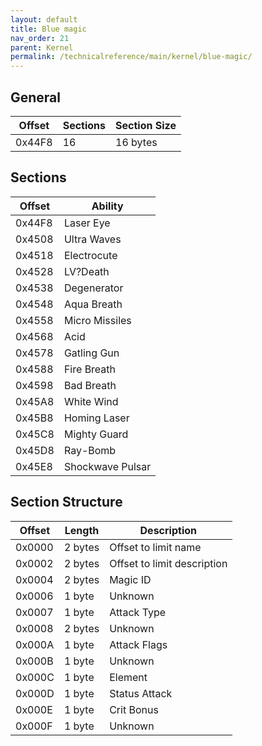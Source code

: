 ```yaml
---
layout: default
title: Blue magic
nav_order: 21
parent: Kernel
permalink: /technicalreference/main/kernel/blue-magic/
---
```


## General

| Offset | Sections | Section Size |
|--------|----------|--------------|
| 0x44F8 | 16       | 16 bytes     |

## Sections

| Offset | Ability          |
|--------|------------------|
| 0x44F8 | Laser Eye        |
| 0x4508 | Ultra Waves      |
| 0x4518 | Electrocute      |
| 0x4528 | LV?Death         |
| 0x4538 | Degenerator      |
| 0x4548 | Aqua Breath      |
| 0x4558 | Micro Missiles   |
| 0x4568 | Acid             |
| 0x4578 | Gatling Gun      |
| 0x4588 | Fire Breath      |
| 0x4598 | Bad Breath       |
| 0x45A8 | White Wind       |
| 0x45B8 | Homing Laser     |
| 0x45C8 | Mighty Guard     |
| 0x45D8 | Ray-Bomb         |
| 0x45E8 | Shockwave Pulsar |

## Section Structure

| Offset | Length  | Description                 |
|--------|---------|-----------------------------|
| 0x0000 | 2 bytes | Offset to limit name        |
| 0x0002 | 2 bytes | Offset to limit description |
| 0x0004 | 2 bytes | Magic ID                    |
| 0x0006 | 1 byte  | Unknown                     |
| 0x0007 | 1 byte  | Attack Type                 |
| 0x0008 | 2 bytes | Unknown                     |
| 0x000A | 1 byte  | Attack Flags                |
| 0x000B | 1 byte  | Unknown                     |
| 0x000C | 1 byte  | Element                     |
| 0x000D | 1 byte  | Status Attack               |
| 0x000E | 1 byte  | Crit Bonus                  |
| 0x000F | 1 byte  | Unknown                     |
